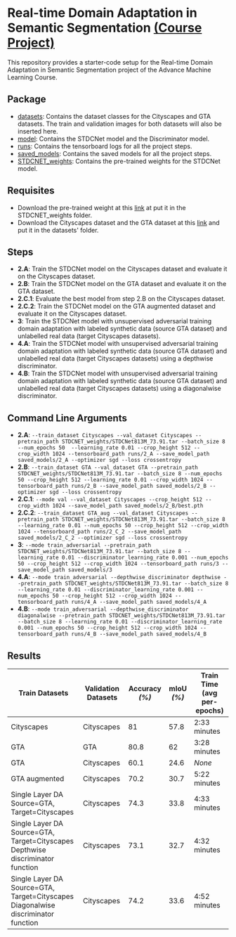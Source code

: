 # Real-time Domain Adaptation in Semantic Segmentation [(Course Project)](https://drive.google.com/file/d/1amm6H_718IabI4bn0OIpsIPSyMl-vku4/view?usp=sharing)

This repository provides a starter-code setup for the Real-time Domain Adaptation in Semantic Segmentation project of the Advance Machine Learning Course.

## Package

- [datasets](https://github.com/Riden15/Real-time-Domain-Adaptation-in-Semantic-Segmentation/tree/main/datasets): Contains the dataset classes for the Cityscapes and GTA datasets. The train and validation images for both datasets will also be inserted here.
- [model](https://github.com/Riden15/Real-time-Domain-Adaptation-in-Semantic-Segmentation/tree/main/model): Contains the STDCNet model and the Discriminator model.
- [runs](https://github.com/Riden15/Real-time-Domain-Adaptation-in-Semantic-Segmentation/tree/main/runs): Contains the tensorboard logs for all the project steps.
- [saved_models](https://github.com/Riden15/Real-time-Domain-Adaptation-in-Semantic-Segmentation/tree/main/saved_models): Contains the saved models for all the project steps.
- [STDCNET_weights](https://github.com/Riden15/Real-time-Domain-Adaptation-in-Semantic-Segmentation/tree/main/STDCNET_weights): Contains the pre-trained weights for the STDCNet model.

## Requisites

- Download the pre-trained weight at this [link](https://drive.google.com/file/d/1Q5CL_z1E5y0BMt10WzE6TbZg8U2nyWUK/view?usp=drive_link) at put it in the STDCNET_weights folder.
- Download the Cityscapes dataset and the GTA dataset at this [link](https://drive.google.com/drive/u/0/folders/1iE8wJT7tuDOVjEBZ7A3tOPZmNdroqG1m) and put it in the datasets' folder.

## Steps

- **2.A**: Train the STDCNet model on the Cityscapes dataset and evaluate it on the Cityscapes dataset.
- **2.B**: Train the STDCNet model on the GTA dataset and evaluate it on the GTA dataset.
- **2.C.1**: Evaluate the best model from step 2.B on the Cityscapes dataset.
- **2.C.2**: Train the STDCNet model on the GTA augmented dataset and evaluate it on the Cityscapes dataset.
- **3**: Train the STDCNet model with unsupervised adversarial training domain adaptation with labeled synthetic data (source GTA dataset) and unlabelled real data (target Cityscapes datasets).
- **4.A**: Train the STDCNet model with unsupervised adversarial training domain adaptation with labeled synthetic data (source GTA dataset) and unlabelled real data (target Cityscapes datasets) using a depthwise discriminator.
- **4.B**: Train the STDCNet model with unsupervised adversarial training domain adaptation with labeled synthetic data (source GTA dataset) and unlabelled real data (target Cityscapes datasets) using a diagonalwise discriminator.

## Command Line Arguments

- **2.A**: ``--train_dataset Cityscapes --val_dataset Cityscapes --pretrain_path STDCNET_weights/STDCNet813M_73.91.tar --batch_size 8 --num_epochs 50 
         --learning_rate 0.01 --crop_height 512 --crop_width 1024 --tensorboard_path runs/2_A --save_model_path saved_models/2_A --optimizer sgd --loss crossentropy``
- **2.B**: ``--train_dataset GTA --val_dataset GTA --pretrain_path STDCNET_weights/STDCNet813M_73.91.tar --batch_size 8 --num_epochs 50 --crop_height 512
        --learning_rate 0.01 --crop_width 1024 --tensorboard_path runs/2_B --save_model_path saved_models/2_B --optimizer sgd --loss crossentropy``
- **2.C.1**: ``--mode val --val_dataset Cityscapes --crop_height 512 --crop_width 1024 --save_model_path saved_models/2_B/best.pth``
- **2.C.2**: ``--train_dataset GTA_aug --val_dataset Cityscapes --pretrain_path STDCNET_weights/STDCNet813M_73.91.tar --batch_size 8 --learning_rate 0.01
          --num_epochs 50 --crop_height 512 --crop_width 1024 --tensorboard_path runs/2_C_2 --save_model_path saved_models/2_C_2 --optimizer sgd --loss crossentropy``
- **3**: ``--mode train_adversarial --pretrain_path STDCNET_weights/STDCNet813M_73.91.tar --batch_size 8 --learning_rate 0.01
      --discriminator_learning_rate 0.001 --num_epochs 50 --crop_height 512 --crop_width 1024 --tensorboard_path runs/3 --save_model_path saved_models/3``
- **4.A**: ``--mode train_adversarial --depthwise_discriminator depthwise --pretrain_path STDCNET_weights/STDCNet813M_73.91.tar --batch_size 8 --learning_rate 0.01
      --discriminator_learning_rate 0.001 --num_epochs 50 --crop_height 512 --crop_width 1024 --tensorboard_path runs/4_A --save_model_path saved_models/4_A``
- **4.B**: ``--mode train_adversarial --depthwise_discriminator diagonalwise --pretrain_path STDCNET_weights/STDCNet813M_73.91.tar --batch_size 8 --learning_rate 0.01
      --discriminator_learning_rate 0.001 --num_epochs 50 --crop_height 512 --crop_width 1024 --tensorboard_path runs/4_B --save_model_path saved_models/4_B``


## Results

| Train Datasets                                                                                | Validation Datasets | Accuracy _(%)_ | mIoU _(%)_ | Train Time (avg per-epochs) |
|-----------------------------------------------------------------------------------------------|---------------------|----------------|------------|-----------------------------|
| Cityscapes                                                                                    | Cityscapes          | 81             | 57.8       | 2:33 minutes                |
| GTA                                                                                           | GTA                 | 80.8           | 62         | 3:28 minutes                |
| GTA                                                                                           | Cityscapes          | 60.1           | 24.6       | _None_                      |
| GTA augmented                                                                                 | Cityscapes          | 70.2           | 30.7       | 5:22 minutes                |
| Single Layer DA <br/> Source=GTA, Target=Cityscapes                                           | Cityscapes          | 74.3           | 33.8       | 4:33 minutes                |
| Single Layer DA <br/> Source=GTA, Target=Cityscapes <br/> Depthwise discriminator function    | Cityscapes          | 73.1           | 32.7       | 4:32 minutes                |
| Single Layer DA <br/> Source=GTA, Target=Cityscapes <br/> Diagonalwise discriminator function | Cityscapes          | 74.2           | 33.6       | 4:52 minutes                |